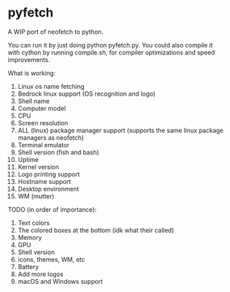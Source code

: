 # pyfetch
A WIP port of neofetch to python.

You can run it by just doing python pyfetch.py. You could also compile it with cython by running compile.sh, for compiler optimizations and speed improvements.

What is working:
1. Linux os name fetching
2. Bedrock linux support (OS recognition and logo)
3. Shell name
4. Computer model
5. CPU
6. Screen resolution
7. ALL (linux) package manager support (supports the same linux package managers as neofetch)
8. Terminal emulator
9. Shell version (fish and bash)
10. Uptime
11. Kernel version
12. Logo printing support
13. Hostname support
14. Desktop environment
15. WM (mutter)

TODO (in order of importance):
1. Text colors
2. The colored boxes at the bottom (idk what their called)
3. Memory
4. GPU
5. Shell version
6. icons, themes, WM, etc
7. Battery
8. Add more logos
9. macOS and Windows support